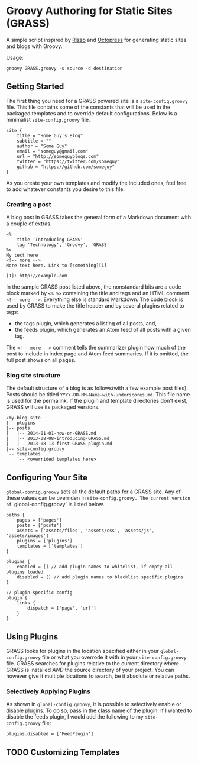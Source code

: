 Groovy Authoring for Static Sites (GRASS)
=========================================

A simple script inspired by [Rizzo][1] and [Octopress][2] for generating static sites and blogs with Groovy.

Usage:

	groovy GRASS.groovy -s source -d destination


## Getting Started
The first thing you need for a GRASS powered site is a `site-config.groovy` file. This file contains some of the constants that will be used in the packaged templates and to override default configurations. Below is a minimalist `site-config.groovy` file.
	    
	site {
		title = "Some Guy's Blog"
		subtitle = ""
		author = "Some Guy"
		email = "someguy@gmail.com"
		url = "http://someguyblogs.com"
		twitter = "https://twitter.com/someguy"
		github = "https://github.com/someguy"
	}

As you create your own templates and modify the included ones, feel free to add whatever constants you desire to this file.

### Creating a post 
A blog post in GRASS takes the general form of a Markdown document with a couple of extras. 

	<%
		title 'Introducing GRASS'
		tag 'Technology', 'Groovy', 'GRASS'
	%>
	My text here 
	<!-- more -->
	More text here. Link to [something][1]
	
	[1]: http://example.com

In the sample GRASS post listed above, the nonstandard bits are a code block marked by `<% %>` containing the title and tags and an HTML comment `<!-- more -->`. Everything else is standard Markdown. The code block is used by GRASS to make the title header and by several plugins related to tags: 

* the tags plugin, which generates a listing of all posts, and, 
* the feeds plugin, which generates an Atom feed of all posts with a given tag.

The `<!-- more -->` comment tells the summarizer plugin how much of the post to include in index page and Atom feed summaries. If it is omitted, the full post shows on all pages.

### Blog site structure
The default structure of a blog is as follows(with a few example post files). Posts should be titled `YYYY-DD-MM-Name-with-underscores.md`. This file name is used for the permalink. If the plugin and template directories don't exist, GRASS will use its packaged versions. 

	/my-blog-site
	|-- plugins
	|-- posts
	|   |-- 2014-01-01-now-on-GRASS.md
	|   |-- 2013-08-08-introducing-GRASS.md
	|   |-- 2013-08-13-first-GRASS-plugin.md
	|-- site-config.groovy
	`-- templates
	    `-- <overrided templates here>

## Configuring Your Site
`global-config.groovy` sets all the default paths for a GRASS site. Any of these values can be overriden in `site-config.groovy. The current version of `global-config.groovy` is listed below.

	paths {
		pages = ['pages']
		posts = ['posts']
		assets = ['assets/files', 'assets/css', 'assets/js', 'assets/images']
		plugins = ['plugins']
		templates = ['templates']
	}
	
	plugins {
		enabled = [] // add plugin names to whitelist, if empty all plugins loaded
		disabled = [] // add plugin names to blacklist specific plugins
	}
	
	// plugin-specific config
	plugin {
		links {
			dispatch = ['page', 'url']
		}
	}

## Using Plugins

GRASS looks for plugins in the location specified either in your `global-config.groovy` file or what you overrode it with in your `site-config.groovy` file. GRASS searches for plugins relative to the current directory where GRASS is installed *AND* the source directory of your project. You can however give it multiple locations to search, be it absolute or relative paths.

### Selectively Applying Plugins

As shown in `global-config.groovy`, it is possible to selectively enable or disable plugins. To do so, pass in the class name of the plugin. If I wanted to disable the feeds plugin, I would add the following to my `site-config.groovy` file:

	plugins.disabled = ['FeedPlugin']

## TODO Customizing Templates


[1]: https://github.com/fifthposition/rizzo
[2]: http://octopress.org/
